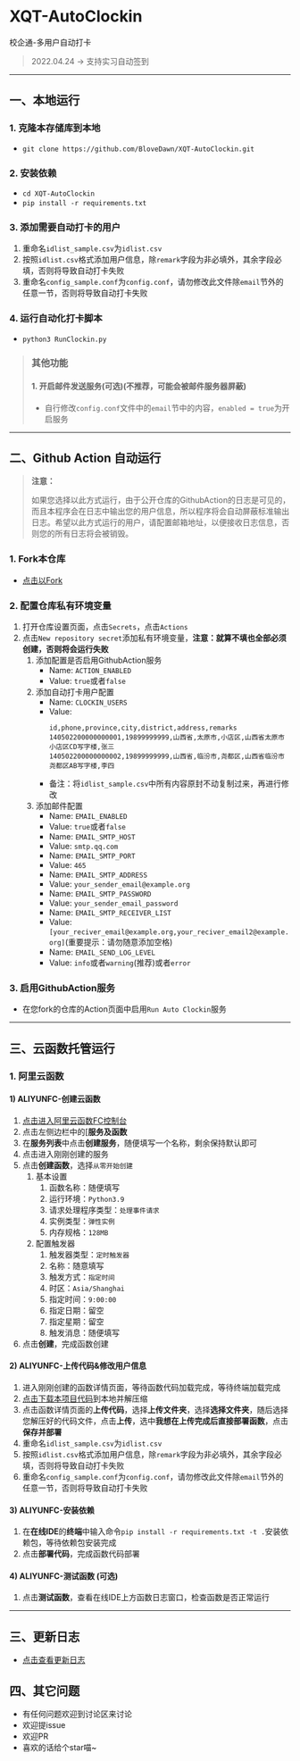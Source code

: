 # XQT-AutoClockin
校企通-多用户自动打卡

> 2022.04.24 -> 支持实习自动签到

---

## 一、本地运行

### 1. 克隆本存储库到本地

- `git clone https://github.com/BloveDawn/XQT-AutoClockin.git`

### 2. 安装依赖

- `cd XQT-AutoClockin`
- `pip install -r requirements.txt`

### 3. 添加需要自动打卡的用户

1. 重命名`idlist_sample.csv`为`idlist.csv`
2. 按照`idlist.csv`格式添加用户信息，除`remark`字段为非必填外，其余字段必填，否则将导致自动打卡失败
3. 重命名`config_sample.conf`为`config.conf`，请勿修改此文件除`email`节外的任意一节，否则将导致自动打卡失败

### 4. 运行自动化打卡脚本

- `python3 RunClockin.py`

> ### 其他功能
>
> #### 1. 开启邮件发送服务(可选)(不推荐，可能会被邮件服务器屏蔽)
>
> - 自行修改`config.conf`文件中的`email`节中的内容，`enabled = true`为开启服务

---

## 二、Github Action 自动运行

> **注意：**
>
> 如果您选择以此方式运行，由于公开仓库的GithubAction的日志是可见的，而且本程序会在日志中输出您的用户信息，所以程序将会自动屏蔽标准输出日志。希望以此方式运行的用户，请配置邮箱地址，以便接收日志信息，否则您的所有日志将会被销毁。

### 1. Fork本仓库

- [点击以Fork](https://github.com/BloveDawn/XQT-AutoClockin/fork)

### 2. 配置仓库私有环境变量

1. 打开仓库设置页面，点击`Secrets`，点击`Actions`
2. 点击`New repository secret`添加私有环境变量，**注意：就算不填也全部必须创建，否则将会运行失败**
   1. 添加配置是否启用GithubAction服务
      - Name: `ACTION_ENABLED`
      - Value: `true`或者`false`
   2. 添加自动打卡用户配置
      - Name: `CLOCKIN_USERS`
      - Value: 
         ```text
         id,phone,province,city,district,address,remarks
         140502200000000001,19899999999,山西省,太原市,小店区,山西省太原市小店区CD写字楼,张三
         140502200000000002,19899999999,山西省,临汾市,尧都区,山西省临汾市尧都区AB写字楼,李四
         ```
      - 备注：将`idlist_sample.csv`中所有内容原封不动复制过来，再进行修改
   3. 添加邮件配置
      - Name: `EMAIL_ENABLED`
      - Value: `true`或者`false`
      - Name: `EMAIL_SMTP_HOST`
      - Value: `smtp.qq.com`
      - Name: `EMAIL_SMTP_PORT`
      - Value: `465`
      - Name: `EMAIL_SMTP_ADDRESS`
      - Value: `your_sender_email@example.org`
      - Name: `EMAIL_SMTP_PASSWORD`
      - Value: `your_sender_email_password`
      - Name: `EMAIL_SMTP_RECEIVER_LIST`
      - Value: `[your_reciver_email@example.org,your_reciver_email2@example.org]`(重要提示：请勿随意添加空格)
      - Name: `EMAIL_SEND_LOG_LEVEL`
      - Value: `info`或者`warning`(推荐)或者`error`

### 3. 启用GithubAction服务

- 在您fork的仓库的Action页面中启用`Run Auto Clockin`服务

---

## 三、云函数托管运行

### 1. 阿里云函数

#### 1) ALIYUNFC-创建云函数

1. [点击进入阿里云函数FC控制台](https://fcnext.console.aliyun.com/)
2. 点击左侧边栏中的[**服务及函数**
3. 在**服务列表**中点击**创建服务**，随便填写一个名称，剩余保持默认即可
4. 点击进入刚刚创建的服务
5. 点击**创建函数**，选择`从零开始创建`
   1. 基本设置
      1. 函数名称：随便填写
      2. 运行环境：`Python3.9`
      3. 请求处理程序类型：`处理事件请求`
      4. 实例类型：`弹性实例`
      5. 内存规格：`128MB`
   2. 配置触发器
      1. 触发器类型：`定时触发器`
      2. 名称：随意填写
      3. 触发方式：`指定时间`
      4. 时区：`Asia/Shanghai`
      5. 指定时间：`9:00:00`
      6. 指定日期：留空
      7. 指定星期：留空
      8. 触发消息：随便填写
6. 点击**创建**，完成函数创建

#### 2) ALIYUNFC-上传代码&修改用户信息

1. 进入刚刚创建的函数详情页面，等待函数代码加载完成，等待终端加载完成
2. [点击下载本项目代码](https://github.com/BloveDawn/XQT-AutoClockin/archive/refs/heads/main.zip)到本地并解压缩
3. 点击函数详情页面的**上传代码**，选择**上传文件夹**，选择**选择文件夹**，随后选择您解压好的代码文件，点击**上传**，选中**我想在上传完成后直接部署函数**，点击**保存并部署**
4. 重命名`idlist_sample.csv`为`idlist.csv`
5. 按照`idlist.csv`格式添加用户信息，除`remark`字段为非必填外，其余字段必填，否则将导致自动打卡失败
6. 重命名`config_sample.conf`为`config.conf`，请勿修改此文件除`email`节外的任意一节，否则将导致自动打卡失败

#### 3) ALIYUNFC-安装依赖

1. 在**在线IDE**的**终端**中输入命令`pip install -r requirements.txt -t .`安装依赖包，等待依赖包安装完成
2. 点击**部署代码**，完成函数代码部署

#### 4) ALIYUNFC-测试函数 (可选)

1. 点击**测试函数**，查看在线IDE上方函数日志窗口，检查函数是否正常运行

---

## 三、更新日志

- [点击查看更新日志](./UpdateLog.md)

## 四、其它问题

- 有任何问题欢迎到讨论区来讨论
- 欢迎提issue
- 欢迎PR
- 喜欢的话给个star喵~
